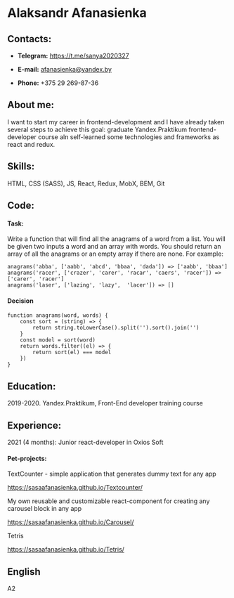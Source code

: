 # Alaksandr Afanasienka

## Contacts:

* **Telegram:** <https://t.me/sanya2020327>

* **E-mail:** afanasienka@yandex.by

* **Phone:** +375 29 269-87-36

## About me:

I want to start my career in frontend-development and I have already taken several steps to achieve this goal: graduate Yandex.Praktikum frontend-developer course aln self-learned some technologies and frameworks as react and redux.

## Skills:

HTML, CSS (SASS), JS, React, Redux, MobX, BEM, Git

## Code:

#### Task:

Write a function that will find all the anagrams of a word from a list. You will be given two inputs a word and an array with words. You should return an array of all the anagrams or an empty array if there are none. For example:

    anagrams('abba', ['aabb', 'abcd', 'bbaa', 'dada']) => ['aabb', 'bbaa']
    anagrams('racer', ['crazer', 'carer', 'racar', 'caers', 'racer']) => ['carer', 'racer']
    anagrams('laser', ['lazing', 'lazy',  'lacer']) => []

#### Decision

    function anagrams(word, words) {
        const sort = (string) => {
            return string.toLowerCase().split('').sort().join('')
        }
        const model = sort(word)
        return words.filter((el) => {
            return sort(el) === model
        })
    }

## Education: 

2019-2020. Yandex.Praktikum, Front-End developer training course

## Experience:

2021 (4 months): Junior react-developer in Oxios Soft

#### Pet-projects:

TextCounter - simple application that generates dummy text for any app

<https://sasaafanasienka.github.io/Textcounter/>

My own reusable and customizable react-component for creating any carousel block in any app

<https://sasaafanasienka.github.io/Carousel/>

Tetris

<https://sasaafanasienka.github.io/Tetris/>

## English

A2